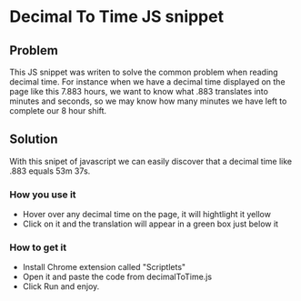 # Decimal To Time JS snippet

## Problem
This JS snippet was writen to solve the common problem when reading decimal time.
For instance when we have a decimal time displayed on the page like this 7.883 hours, we want to know what .883 translates into minutes and seconds, so we may know how many minutes we have left to complete our 8 hour shift.

## Solution
With this snipet of javascript we can easily discover that a decimal time like .883 equals 53m 37s.

### How you use it
* Hover over any decimal time on the page, it will hightlight it yellow
* Click on it and the translation will appear in a green box just below it

### How to get it
* Install Chrome extension called "Scriptlets"
* Open it and paste the code from decimalToTime.js
* Click Run and enjoy.
